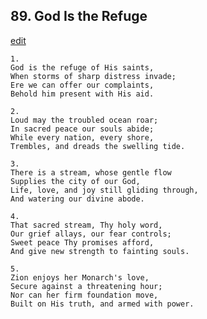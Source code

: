 
## 89.  God Is the Refuge
[edit](https://docs.google.com/document/d/1TavsNQVlBUy_37-VK0GLa777iDy3XoAk/edit?mode=html)




    1.
    God is the refuge of His saints, 
    When storms of sharp distress invade; 
    Ere we can offer our complaints, 
    Behold him present with His aid. 

    2.
    Loud may the troubled ocean roar; 
    In sacred peace our souls abide; 
    While every nation, every shore, 
    Trembles, and dreads the swelling tide. 

    3.
    There is a stream, whose gentle flow 
    Supplies the city of our God, 
    Life, love, and joy still gliding through, 
    And watering our divine abode. 

    4.
    That sacred stream, Thy holy word, 
    Our grief allays, our fear controls; 
    Sweet peace Thy promises afford, 
    And give new strength to fainting souls. 

    5.
    Zion enjoys her Monarch's love, 
    Secure against a threatening hour; 
    Nor can her firm foundation move, 
    Built on His truth, and armed with power.
